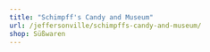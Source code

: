 ```yaml
---
title: "Schimpff's Candy and Museum"
url: /jeffersonville/schimpffs-candy-and-museum/
shop: Süßwaren
---
```


